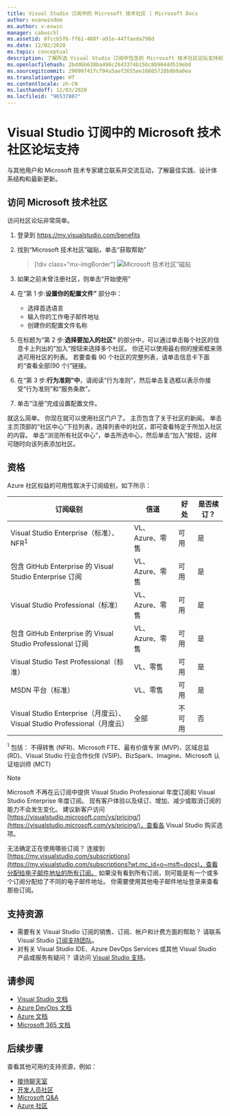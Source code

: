 ```yaml
---
title: Visual Studio 订阅中的 Microsoft 技术社区 | Microsoft Docs
author: evanwindom
ms.author: v-evwin
manager: cabuschl
ms.assetid: 8fccb5f6-ff61-488f-a91e-447faeda798d
ms.date: 12/02/2020
ms.topic: conceptual
description: 了解所选 Visual Studio 订阅中包含的 Microsoft 技术社区论坛支持权益。
ms.openlocfilehash: 2bdd6b638ba490c2643374b15bc8b9644d519ebd
ms.sourcegitcommit: 29099741fcf94a5aef2655ee16605728b8b9a0ea
ms.translationtype: HT
ms.contentlocale: zh-CN
ms.lasthandoff: 12/03/2020
ms.locfileid: "96537807"
---
```

# <a name="microsoft-tech-community-forum-support-in-visual-studio-subscriptions"></a>Visual Studio 订阅中的 Microsoft 技术社区论坛支持
与其他用户和 Microsoft 技术专家建立联系并交流互动，了解最佳实践、设计体系结构和最新更新。


## <a name="access-the-microsoft-tech-community"></a>访问 Microsoft 技术社区 
访问社区论坛非常简单。  

1. 登录到 <https://my.visualstudio.com/benefits>
0. 找到“Microsoft 技术社区”磁贴，单击“获取帮助”

    > [!div class="mx-imgBorder"]
    > ![Microsoft 技术社区”磁贴](_img/vs-tech-community/vs-tech-community-tile.png "单击“Microsoft 技术社区”磁贴上的“获取帮助”")

0. 如果之前未曾注册社区，则单击“开始使用”
0. 在“第 1 步:**设置你的配置文件”** 部分中：
   - 选择首选语言
   - 输入你的工作电子邮件地址
   - 创建你的配置文件名称 
0. 在标题为“第 2 步:**选择要加入的社区”** 的部分中，可以通过单击每个社区的信息卡上列出的“加入”按钮来选择多个社区。  你还可以使用最右侧的搜索框来筛选可用社区的列表。  若要查看 90 个社区的完整列表，请单击信息卡下面的“查看全部(90 个)”链接。 
0. 在“第 3 步:**行为准则”中**，请阅读“行为准则”，然后单击复选框以表示你接受“行为准则”和“服务条款”。
0. 单击“注册”完成设置配置文件。

就这么简单。  你现在就可以使用社区门户了。  主页包含了关于社区的新闻。  单击主页顶部的“社区中心”下拉列表，选择列表中的社区，即可查看特定于所加入社区的内容。  单击“浏览所有社区中心”，单击所选中心，然后单击“加入”按钮，这样可随时向该列表添加社区。 

## <a name="eligibility"></a>资格
Azure 社区权益的可用性取决于订阅级别，如下所示：

|                                          订阅级别                                           |     信道      |    好处    | 是否续订？ |
|-------------------------------------------------------------------------------------------------------|-------------------|---------------|------------|
|                           Visual Studio Enterprise（标准）、NFR<sup>1</sup>                            | VL、Azure、零售 |   可用    |    是     |
|                           包含 GitHub Enterprise 的 Visual Studio Enterprise 订阅                           | VL、Azure、零售 |   可用    |    是     |
|                          Visual Studio Professional（标准）                          | VL、Azure、零售 |   可用    |    是     |
|                          包含 GitHub Enterprise 的 Visual Studio Professional 订阅                          | VL、Azure、零售 |   可用    |    是     |
|                              Visual Studio Test Professional（标准）                               |    VL、零售     |   可用    |    是     |
|                                       MSDN 平台（标准）                                       |    VL、零售     |   可用    |    是     |
| Visual Studio Enterprise（月度云）、Visual Studio Professional（月度云）|        全部        | 不可用 |     否     |

<sup>1</sup>  包括：  不得转售 (NFR)、Microsoft FTE、最有价值专家 (MVP)、区域总监 (RD)、Visual Studio 行业合作伙伴 (VSIP)、BizSpark、Imagine、Microsoft 认证培训师 (MCT)

> [!NOTE]
> Microsoft 不再在云订阅中提供 Visual Studio Professional 年度订阅和 Visual Studio Enterprise 年度订阅。 现有客户体验以及续订、增加、减少或取消订阅的能力不会发生变化。 建议新客户访问 [https://visualstudio.microsoft.com/vs/pricing/](https://visualstudio.microsoft.com/vs/pricing/)，查看各 Visual Studio 购买选项。

无法确定正在使用哪些订阅？  连接到 [https://my.visualstudio.com/subscriptions](https://my.visualstudio.com/subscriptions?wt.mc_id=o~msft~docs)，查看分配给电子邮件地址的所有订阅。 如果没有看到所有订阅，则可能是有一个或多个订阅分配给了不同的电子邮件地址。  你需要使用其他电子邮件地址登录来查看那些订阅。

## <a name="support-resources"></a>支持资源
- 需要有关 Visual Studio 订阅的销售、订阅、帐户和计费方面的帮助？  请联系 Visual Studio [订阅支持团队](https://visualstudio.microsoft.com/subscriptions/support/)。
- 对有关 Visual Studio IDE、Azure DevOps Services 或其他 Visual Studio 产品或服务有疑问？  请访问 [Visual Studio 支持](https://visualstudio.microsoft.com/support/)。

## <a name="see-also"></a>请参阅
- [Visual Studio 文档](/visualstudio/)
- [Azure DevOps 文档](/azure/devops/)
- [Azure 文档](/azure/)
- [Microsoft 365 文档](/microsoft-365/)

## <a name="next-steps"></a>后续步骤
查看其他可用的支持资源，例如：
- [接待聊天室](vs-concierge-chat.md)
- [开发人员社区](vs-developer-community.md)
- [Microsoft Q&A](vs-microsoft-qa.md)
- [Azure 社区](vs-azure-community.md)